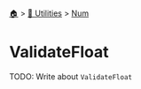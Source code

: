 <!--startTocHeader-->
[🏠](../../README.md) > [🔧 Utilities](../README.md) > [Num](README.md)
# ValidateFloat
<!--endTocHeader-->

TODO: Write about `ValidateFloat`

<!--startTocSubTopic-->
<!--endTocSubTopic-->